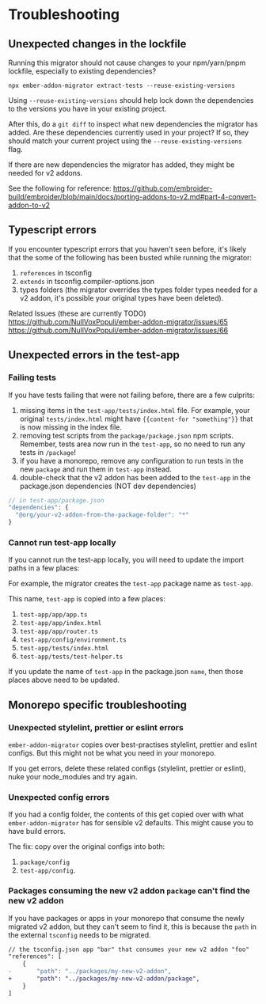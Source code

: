 # Troubleshooting

## Unexpected changes in the lockfile

Running this migrator should not cause changes to your npm/yarn/pnpm lockfile, especially to existing dependencies?

```
npx ember-addon-migrator extract-tests --reuse-existing-versions
```

Using `--reuse-existing-versions` should help lock down the dependencies to the versions you have in your existing project.

After this, do a `git diff` to inspect what new dependencies the migrator has added. Are these dependencies currently used in your project? If so, they should match your current project using the `--reuse-existing-versions` flag.

If there are new dependencies the migrator has added, they might be needed for v2 addons.

See the following for reference: https://github.com/embroider-build/embroider/blob/main/docs/porting-addons-to-v2.md#part-4-convert-addon-to-v2


## Typescript errors

If you encounter typescript errors that you haven't seen before, it's likely that the some of the following has been busted while running the migrator:

1. `references` in tsconfig
2. `extends` in tsconfig.compiler-options.json
3. types folders (the migrator overrides the types folder types needed for a v2 addon, it's possible your original types have been deleted). 

[//]: # (TODO: remove when these are fixed)

Related Issues (these are currently TODO)
https://github.com/NullVoxPopuli/ember-addon-migrator/issues/65
https://github.com/NullVoxPopuli/ember-addon-migrator/issues/66

## Unexpected errors in the test-app

### Failing tests

If you have tests failing that were not failing before, there are a few culprits:

1. missing items in the `test-app/tests/index.html` file. For example, your original `tests/index.html` might have `{{content-for "something"}}` that is now missing in the index file.
2. removing test scripts from the `package/package.json` npm scripts. Remember, tests area now run in the `test-app`, so no need to run any tests in `/package`!
3. if you have a monorepo, remove any configuration to run tests in the new `package` and run them in `test-app` instead. 
4. double-check that the v2 addon has been added to the `test-app` in the package.json dependencies (NOT dev dependencies)

```js
// in test-app/package.json
"dependencies": {
  "@org/your-v2-addon-from-the-package-folder": "*"
}
```

### Cannot run test-app locally

If you cannot run the test-app locally, you will need to update the import paths in a few places:

For example, the migrator creates the `test-app` package name as `test-app`.

This name, `test-app` is copied into a few places:

1. `test-app/app/app.ts`
2. `test-app/app/index.html`
3. `test-app/app/router.ts`
4. `test-app/config/environment.ts`
5. `test-app/tests/index.html`
6. `test-app/tests/test-helper.ts`

If you update the name of `test-app` in the package.json `name`, then those places above need to be updated.

## Monorepo specific troubleshooting

### Unexpected stylelint, prettier or eslint errors

`ember-addon-migrator` copies over best-practises stylelint, prettier and eslint configs. But this might not be what you need in your monorepo.

If you get errors, delete these related configs (stylelint, prettier or eslint), nuke your node_modules and try again.

### Unexpected config errors

If you had a config folder, the contents of this get copied over with what `ember-addon-migrator` has for sensible v2 defaults. This might cause you to have build errors.

The fix: copy over the original configs into both:

1. `package/config`
2. `test-app/config`.

### Packages consuming the new v2 addon `package` can't find the new v2 addon

If you have packages or apps in your monorepo that consume the newly migrated v2 addon, but they can't seem to find it, this is because the `path` in the external `tsconfig` needs to be migrated.

```diff
// the tsconfig.json app "bar" that consumes your new v2 addon "foo"
"references": [
    {
-       "path": "../packages/my-new-v2-addon", 
+       "path": "../packages/my-new-v2-addon/package", 
    }
]
```




